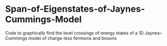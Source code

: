 # Span-of-Eigenstates-of-Jaynes-Cummings-Model
Code to graphically find the level crossings of energy states of a 1D Jaynes–Cummings model of charge-less fermions and bosons
